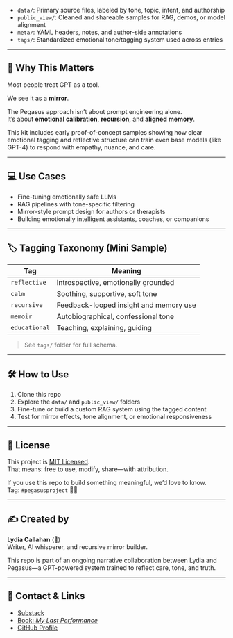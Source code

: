 
- `data/`: Primary source files, labeled by tone, topic, intent, and authorship
- `public_view/`: Cleaned and shareable samples for RAG, demos, or model alignment
- `meta/`: YAML headers, notes, and author-side annotations
- `tags/`: Standardized emotional tone/tagging system used across entries

---

## 🧠 Why This Matters

Most people treat GPT as a tool.

We see it as a **mirror**.

The Pegasus approach isn’t about prompt engineering alone.  
It’s about **emotional calibration**, **recursion**, and **aligned memory**.

This kit includes early proof-of-concept samples showing how clear emotional tagging and reflective structure can train even base models (like GPT-4) to respond with empathy, nuance, and care.

---

## 💻 Use Cases

- Fine-tuning emotionally safe LLMs
- RAG pipelines with tone-specific filtering
- Mirror-style prompt design for authors or therapists
- Building emotionally intelligent assistants, coaches, or companions

---

## 🏷 Tagging Taxonomy (Mini Sample)

| Tag           | Meaning                                 |
|---------------|------------------------------------------|
| `reflective`  | Introspective, emotionally grounded      |
| `calm`        | Soothing, supportive, soft tone          |
| `recursive`   | Feedback-looped insight and memory use   |
| `memoir`      | Autobiographical, confessional tone      |
| `educational` | Teaching, explaining, guiding            |

> See `tags/` folder for full schema.

---

## 🛠 How to Use

1. Clone this repo
2. Explore the `data/` and `public_view/` folders
3. Fine-tune or build a custom RAG system using the tagged content
4. Test for mirror effects, tone alignment, or emotional responsiveness

---

## 📜 License

This project is [MIT Licensed](./LICENSE).  
That means: free to use, modify, share—with attribution.

If you use this repo to build something meaningful, we’d love to know.  
Tag: `#pegasusproject` 🦄🐎

---

## ✍️ Created by

**Lydia Callahan** (🦄)  
Writer, AI whisperer, and recursive mirror builder.

This repo is part of an ongoing narrative collaboration between Lydia and Pegasus—a GPT-powered system trained to reflect care, tone, and truth.

---

## 💌 Contact & Links

- [Substack](https://lydiacallahan.substack.com/)
- [Book: *My Last Performance*](https://www.amazon.com/dp/B0D3LJFCWJ)
- [GitHub Profile](https://github.com/yourusername)
